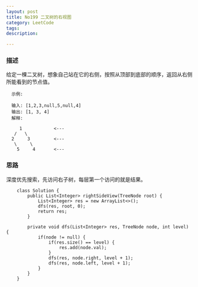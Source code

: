 ```yaml
---
layout: post
title: No199 二叉树的右视图
category: LeetCode
tags:
description:

---
```


### 描述

给定一棵二叉树，想象自己站在它的右侧，按照从顶部到底部的顺序，返回从右侧所能看到的节点值。

      示例:

      输入: [1,2,3,null,5,null,4]
      输出: [1, 3, 4]
      解释:

         1            <---
       /   \
      2     3         <---
       \     \
        5     4       <---






### 思路
深度优先搜索，先访问右子树，每层第一个访问的就是结果。

        class Solution {
            public List<Integer> rightSideView(TreeNode root) {
                List<Integer> res = new ArrayList<>();
                dfs(res, root, 0);
                return res;
            }

            private void dfs(List<Integer> res, TreeNode node, int level) {
                if(node != null) {
                    if(res.size() == level) {
                        res.add(node.val);
                    }
                    dfs(res, node.right, level + 1);
                    dfs(res, node.left, level + 1);
                }
            }
        }
